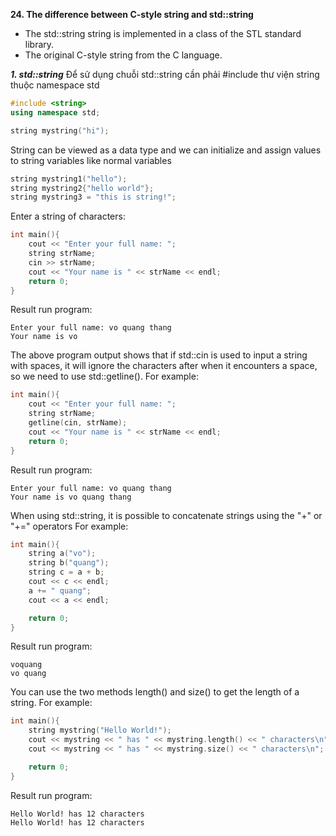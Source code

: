 **24. The difference between C-style string and std::string**
- The std::string string is implemented in a class of the STL standard library.
- The original C-style string from the C language.

***1. std::string***
Để sử dụng chuỗi std::string cần phải #include thư viện string thuộc namespace std
```cpp
#include <string>
using namespace std;

string mystring("hi");
```
String can be viewed as a data type and we can initialize and assign values ​​to string variables like normal variables
```cpp
string mystring1("hello");
string mystring2{"hello world"};
string mystring3 = "this is string!";
```
Enter a string of characters:
```cpp
int main(){
	cout << "Enter your full name: ";
	string strName;
	cin >> strName;
	cout << "Your name is " << strName << endl;
	return 0;
}
```
Result run program:
```
Enter your full name: vo quang thang
Your name is vo
```
The above program output shows that if std::cin is used to input a string with spaces, it will ignore the characters after when it encounters a space, so we need to use std::getline(). For example:
```cpp
int main(){
	cout << "Enter your full name: ";
	string strName;
	getline(cin, strName);
	cout << "Your name is " << strName << endl;
	return 0;
}
```
Result run program:
```
Enter your full name: vo quang thang
Your name is vo quang thang
```
When using std::string, it is possible to concatenate strings using the "+" or "+=" operators
For example:
```cpp
int main(){
	string a("vo");
	string b("quang");
	string c = a + b;    
	cout << c << endl;
	a += " quang";
	cout << a << endl;

	return 0;
}
```
Result run program:
```
voquang
vo quang
```
You can use the two methods length() and size() to get the length of a string. For example:
```cpp
int main(){
	string mystring("Hello World!");
	cout << mystring << " has " << mystring.length() << " characters\n";
	cout << mystring << " has " << mystring.size() << " characters\n";

	return 0;
}
```
Result run program:
```
Hello World! has 12 characters
Hello World! has 12 characters
```
